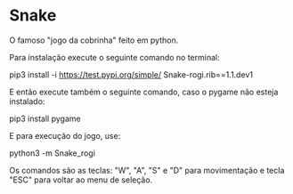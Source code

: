 # Snake
O famoso "jogo da cobrinha" feito em python.

Para instalação execute o seguinte comando no terminal:

pip3 install -i https://test.pypi.org/simple/ Snake-rogi.rib==1.1.dev1

E então execute também o seguinte comando, caso o pygame não esteja instalado:

pip3 install pygame

E para execução do jogo, use:

python3 -m Snake_rogi

Os comandos são as teclas: "W", "A", "S" e "D" para movimentação e  tecla "ESC" para voltar ao menu de seleção.
